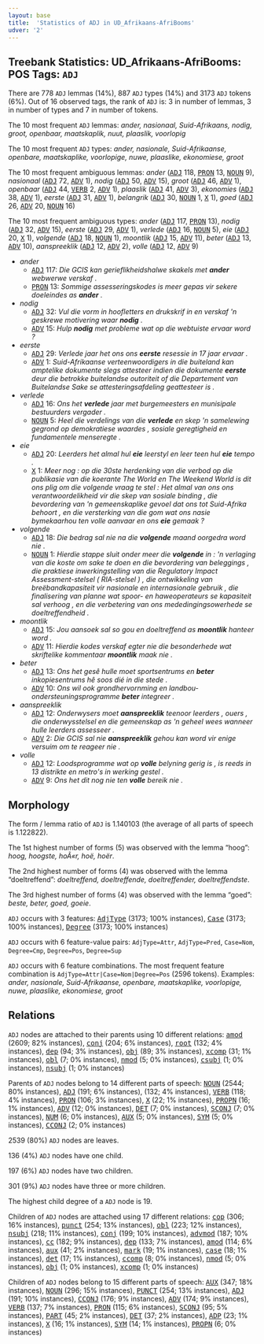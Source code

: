 ```yaml
---
layout: base
title:  'Statistics of ADJ in UD_Afrikaans-AfriBooms'
udver: '2'
---
```


## Treebank Statistics: UD_Afrikaans-AfriBooms: POS Tags: `ADJ`

There are 778 `ADJ` lemmas (14%), 887 `ADJ` types (14%) and 3173 `ADJ` tokens (6%).
Out of 16 observed tags, the rank of `ADJ` is: 3 in number of lemmas, 3 in number of types and 7 in number of tokens.

The 10 most frequent `ADJ` lemmas: <em>ander, nasionaal, Suid-Afrikaans, nodig, groot, openbaar, maatskaplik, nuut, plaaslik, voorlopig</em>

The 10 most frequent `ADJ` types:  <em>ander, nasionale, Suid-Afrikaanse, openbare, maatskaplike, voorlopige, nuwe, plaaslike, ekonomiese, groot</em>

The 10 most frequent ambiguous lemmas: <em>ander</em> (<tt><a href="af_afribooms-pos-ADJ.html">ADJ</a></tt> 118, <tt><a href="af_afribooms-pos-PRON.html">PRON</a></tt> 13, <tt><a href="af_afribooms-pos-NOUN.html">NOUN</a></tt> 9), <em>nasionaal</em> (<tt><a href="af_afribooms-pos-ADJ.html">ADJ</a></tt> 72, <tt><a href="af_afribooms-pos-ADV.html">ADV</a></tt> 1), <em>nodig</em> (<tt><a href="af_afribooms-pos-ADJ.html">ADJ</a></tt> 50, <tt><a href="af_afribooms-pos-ADV.html">ADV</a></tt> 15), <em>groot</em> (<tt><a href="af_afribooms-pos-ADJ.html">ADJ</a></tt> 46, <tt><a href="af_afribooms-pos-ADV.html">ADV</a></tt> 1), <em>openbaar</em> (<tt><a href="af_afribooms-pos-ADJ.html">ADJ</a></tt> 44, <tt><a href="af_afribooms-pos-VERB.html">VERB</a></tt> 2, <tt><a href="af_afribooms-pos-ADV.html">ADV</a></tt> 1), <em>plaaslik</em> (<tt><a href="af_afribooms-pos-ADJ.html">ADJ</a></tt> 41, <tt><a href="af_afribooms-pos-ADV.html">ADV</a></tt> 3), <em>ekonomies</em> (<tt><a href="af_afribooms-pos-ADJ.html">ADJ</a></tt> 38, <tt><a href="af_afribooms-pos-ADV.html">ADV</a></tt> 1), <em>eerste</em> (<tt><a href="af_afribooms-pos-ADJ.html">ADJ</a></tt> 31, <tt><a href="af_afribooms-pos-ADV.html">ADV</a></tt> 1), <em>belangrik</em> (<tt><a href="af_afribooms-pos-ADJ.html">ADJ</a></tt> 30, <tt><a href="af_afribooms-pos-NOUN.html">NOUN</a></tt> 1, <tt><a href="af_afribooms-pos-X.html">X</a></tt> 1), <em>goed</em> (<tt><a href="af_afribooms-pos-ADJ.html">ADJ</a></tt> 26, <tt><a href="af_afribooms-pos-ADV.html">ADV</a></tt> 20, <tt><a href="af_afribooms-pos-NOUN.html">NOUN</a></tt> 16)

The 10 most frequent ambiguous types:  <em>ander</em> (<tt><a href="af_afribooms-pos-ADJ.html">ADJ</a></tt> 117, <tt><a href="af_afribooms-pos-PRON.html">PRON</a></tt> 13), <em>nodig</em> (<tt><a href="af_afribooms-pos-ADJ.html">ADJ</a></tt> 32, <tt><a href="af_afribooms-pos-ADV.html">ADV</a></tt> 15), <em>eerste</em> (<tt><a href="af_afribooms-pos-ADJ.html">ADJ</a></tt> 29, <tt><a href="af_afribooms-pos-ADV.html">ADV</a></tt> 1), <em>verlede</em> (<tt><a href="af_afribooms-pos-ADJ.html">ADJ</a></tt> 16, <tt><a href="af_afribooms-pos-NOUN.html">NOUN</a></tt> 5), <em>eie</em> (<tt><a href="af_afribooms-pos-ADJ.html">ADJ</a></tt> 20, <tt><a href="af_afribooms-pos-X.html">X</a></tt> 1), <em>volgende</em> (<tt><a href="af_afribooms-pos-ADJ.html">ADJ</a></tt> 18, <tt><a href="af_afribooms-pos-NOUN.html">NOUN</a></tt> 1), <em>moontlik</em> (<tt><a href="af_afribooms-pos-ADJ.html">ADJ</a></tt> 15, <tt><a href="af_afribooms-pos-ADV.html">ADV</a></tt> 11), <em>beter</em> (<tt><a href="af_afribooms-pos-ADJ.html">ADJ</a></tt> 13, <tt><a href="af_afribooms-pos-ADV.html">ADV</a></tt> 10), <em>aanspreeklik</em> (<tt><a href="af_afribooms-pos-ADJ.html">ADJ</a></tt> 12, <tt><a href="af_afribooms-pos-ADV.html">ADV</a></tt> 2), <em>volle</em> (<tt><a href="af_afribooms-pos-ADJ.html">ADJ</a></tt> 12, <tt><a href="af_afribooms-pos-ADV.html">ADV</a></tt> 9)


* <em>ander</em>
  * <tt><a href="af_afribooms-pos-ADJ.html">ADJ</a></tt> 117: <em>Die GCIS kan gerieflikheidshalwe skakels met <b>ander</b> webwerwe verskaf .</em>
  * <tt><a href="af_afribooms-pos-PRON.html">PRON</a></tt> 13: <em>Sommige assesseringskodes is meer gepas vir sekere doeleindes as <b>ander</b> .</em>
* <em>nodig</em>
  * <tt><a href="af_afribooms-pos-ADJ.html">ADJ</a></tt> 32: <em>Vul die vorm in hoofletters en drukskrif in en verskaf 'n geskrewe motivering waar <b>nodig</b> .</em>
  * <tt><a href="af_afribooms-pos-ADV.html">ADV</a></tt> 15: <em>Hulp <b>nodig</b> met probleme wat op die webtuiste ervaar word ?</em>
* <em>eerste</em>
  * <tt><a href="af_afribooms-pos-ADJ.html">ADJ</a></tt> 29: <em>Verlede jaar het ons ons <b>eerste</b> resessie in 17 jaar ervaar .</em>
  * <tt><a href="af_afribooms-pos-ADV.html">ADV</a></tt> 1: <em>Suid-Afrikaanse verteenwoordigers in die buiteland kan amptelike dokumente slegs attesteer indien die dokumente <b>eerste</b> deur die betrokke buitelandse outoriteit of die Departement van Buitelandse Sake se attesteringsafdeling geattesteer is .</em>
* <em>verlede</em>
  * <tt><a href="af_afribooms-pos-ADJ.html">ADJ</a></tt> 16: <em>Ons het <b>verlede</b> jaar met burgemeesters en munisipale bestuurders vergader .</em>
  * <tt><a href="af_afribooms-pos-NOUN.html">NOUN</a></tt> 5: <em>Heel die verdelings van die <b>verlede</b> en skep 'n samelewing gegrond op demokratiese waardes , sosiale geregtigheid en fundamentele menseregte .</em>
* <em>eie</em>
  * <tt><a href="af_afribooms-pos-ADJ.html">ADJ</a></tt> 20: <em>Leerders het almal hul <b>eie</b> leerstyl en leer teen hul <b>eie</b> tempo .</em>
  * <tt><a href="af_afribooms-pos-X.html">X</a></tt> 1: <em>Meer nog : op die 30ste herdenking van die verbod op die publikasie van die koerante The World en The Weekend World is dit ons plig om die volgende vraag te stel : Het almal van ons ons verantwoordelikheid vir die skep van sosiale binding , die bevordering van 'n gemeenskaplike gevoel dat ons tot Suid-Afrika behoort , en die versterking van die gom wat ons nasie bymekaarhou ten volle aanvaar en ons <b>eie</b> gemaak ?</em>
* <em>volgende</em>
  * <tt><a href="af_afribooms-pos-ADJ.html">ADJ</a></tt> 18: <em>Die bedrag sal nie na die <b>volgende</b> maand oorgedra word nie .</em>
  * <tt><a href="af_afribooms-pos-NOUN.html">NOUN</a></tt> 1: <em>Hierdie stappe sluit onder meer die <b>volgende</b> in : 'n verlaging van die koste om sake te doen en die bevordering van beleggings , die praktiese inwerkingstelling van die Regulatory Impact Assessment-stelsel ( RIA-stelsel ) , die ontwikkeling van breëbandkapasiteit vir nasionale en internasionale gebruik , die finalisering van planne wat spoor- en haweoperateurs se kapasiteit sal verhoog , en die verbetering van ons mededingingsowerhede se doeltreffendheid .</em>
* <em>moontlik</em>
  * <tt><a href="af_afribooms-pos-ADJ.html">ADJ</a></tt> 15: <em>Jou aansoek sal so gou en doeltreffend as <b>moontlik</b> hanteer word .</em>
  * <tt><a href="af_afribooms-pos-ADV.html">ADV</a></tt> 11: <em>Hierdie kodes verskaf egter nie die besonderhede wat skriftelike kommentaar <b>moontlik</b> maak nie .</em>
* <em>beter</em>
  * <tt><a href="af_afribooms-pos-ADJ.html">ADJ</a></tt> 13: <em>Ons het gesê hulle moet sportsentrums en <b>beter</b> inkopiesentrums hê soos dié in die stede .</em>
  * <tt><a href="af_afribooms-pos-ADV.html">ADV</a></tt> 10: <em>Ons wil ook grondhervornming en landbou-ondersteuningsprogramme <b>beter</b> integreer .</em>
* <em>aanspreeklik</em>
  * <tt><a href="af_afribooms-pos-ADJ.html">ADJ</a></tt> 12: <em>Onderwysers moet <b>aanspreeklik</b> teenoor leerders , ouers , die onderwysstelsel en die gemeenskap as 'n geheel wees wanneer hulle leerders assesseer .</em>
  * <tt><a href="af_afribooms-pos-ADV.html">ADV</a></tt> 2: <em>Die GCIS sal nie <b>aanspreeklik</b> gehou kan word vir enige versuim om te reageer nie .</em>
* <em>volle</em>
  * <tt><a href="af_afribooms-pos-ADJ.html">ADJ</a></tt> 12: <em>Loodsprogramme wat op <b>volle</b> belyning gerig is , is reeds in 13 distrikte en metro's in werking gestel .</em>
  * <tt><a href="af_afribooms-pos-ADV.html">ADV</a></tt> 9: <em>Ons het dit nog nie ten <b>volle</b> bereik nie .</em>

## Morphology

The form / lemma ratio of `ADJ` is 1.140103 (the average of all parts of speech is 1.122822).

The 1st highest number of forms (5) was observed with the lemma “hoog”: <em>hoog, hoogste, hoÃ«r, hoë, hoër</em>.

The 2nd highest number of forms (4) was observed with the lemma “doeltreffend”: <em>doeltreffend, doeltreffende, doeltreffender, doeltreffendste</em>.

The 3rd highest number of forms (4) was observed with the lemma “goed”: <em>beste, beter, goed, goeie</em>.

`ADJ` occurs with 3 features: <tt><a href="af_afribooms-feat-AdjType.html">AdjType</a></tt> (3173; 100% instances), <tt><a href="af_afribooms-feat-Case.html">Case</a></tt> (3173; 100% instances), <tt><a href="af_afribooms-feat-Degree.html">Degree</a></tt> (3173; 100% instances)

`ADJ` occurs with 6 feature-value pairs: `AdjType=Attr`, `AdjType=Pred`, `Case=Nom`, `Degree=Cmp`, `Degree=Pos`, `Degree=Sup`

`ADJ` occurs with 6 feature combinations.
The most frequent feature combination is `AdjType=Attr|Case=Nom|Degree=Pos` (2596 tokens).
Examples: <em>ander, nasionale, Suid-Afrikaanse, openbare, maatskaplike, voorlopige, nuwe, plaaslike, ekonomiese, groot</em>


## Relations

`ADJ` nodes are attached to their parents using 10 different relations: <tt><a href="af_afribooms-dep-amod.html">amod</a></tt> (2609; 82% instances), <tt><a href="af_afribooms-dep-conj.html">conj</a></tt> (204; 6% instances), <tt><a href="af_afribooms-dep-root.html">root</a></tt> (132; 4% instances), <tt><a href="af_afribooms-dep-dep.html">dep</a></tt> (94; 3% instances), <tt><a href="af_afribooms-dep-obj.html">obj</a></tt> (89; 3% instances), <tt><a href="af_afribooms-dep-xcomp.html">xcomp</a></tt> (31; 1% instances), <tt><a href="af_afribooms-dep-obl.html">obl</a></tt> (7; 0% instances), <tt><a href="af_afribooms-dep-nmod.html">nmod</a></tt> (5; 0% instances), <tt><a href="af_afribooms-dep-csubj.html">csubj</a></tt> (1; 0% instances), <tt><a href="af_afribooms-dep-nsubj.html">nsubj</a></tt> (1; 0% instances)

Parents of `ADJ` nodes belong to 14 different parts of speech: <tt><a href="af_afribooms-pos-NOUN.html">NOUN</a></tt> (2544; 80% instances), <tt><a href="af_afribooms-pos-ADJ.html">ADJ</a></tt> (191; 6% instances),  (132; 4% instances), <tt><a href="af_afribooms-pos-VERB.html">VERB</a></tt> (118; 4% instances), <tt><a href="af_afribooms-pos-PRON.html">PRON</a></tt> (106; 3% instances), <tt><a href="af_afribooms-pos-X.html">X</a></tt> (22; 1% instances), <tt><a href="af_afribooms-pos-PROPN.html">PROPN</a></tt> (16; 1% instances), <tt><a href="af_afribooms-pos-ADV.html">ADV</a></tt> (12; 0% instances), <tt><a href="af_afribooms-pos-DET.html">DET</a></tt> (7; 0% instances), <tt><a href="af_afribooms-pos-SCONJ.html">SCONJ</a></tt> (7; 0% instances), <tt><a href="af_afribooms-pos-NUM.html">NUM</a></tt> (6; 0% instances), <tt><a href="af_afribooms-pos-AUX.html">AUX</a></tt> (5; 0% instances), <tt><a href="af_afribooms-pos-SYM.html">SYM</a></tt> (5; 0% instances), <tt><a href="af_afribooms-pos-CCONJ.html">CCONJ</a></tt> (2; 0% instances)

2539 (80%) `ADJ` nodes are leaves.

136 (4%) `ADJ` nodes have one child.

197 (6%) `ADJ` nodes have two children.

301 (9%) `ADJ` nodes have three or more children.

The highest child degree of a `ADJ` node is 19.

Children of `ADJ` nodes are attached using 17 different relations: <tt><a href="af_afribooms-dep-cop.html">cop</a></tt> (306; 16% instances), <tt><a href="af_afribooms-dep-punct.html">punct</a></tt> (254; 13% instances), <tt><a href="af_afribooms-dep-obl.html">obl</a></tt> (223; 12% instances), <tt><a href="af_afribooms-dep-nsubj.html">nsubj</a></tt> (218; 11% instances), <tt><a href="af_afribooms-dep-conj.html">conj</a></tt> (199; 10% instances), <tt><a href="af_afribooms-dep-advmod.html">advmod</a></tt> (187; 10% instances), <tt><a href="af_afribooms-dep-cc.html">cc</a></tt> (182; 9% instances), <tt><a href="af_afribooms-dep-dep.html">dep</a></tt> (133; 7% instances), <tt><a href="af_afribooms-dep-amod.html">amod</a></tt> (114; 6% instances), <tt><a href="af_afribooms-dep-aux.html">aux</a></tt> (41; 2% instances), <tt><a href="af_afribooms-dep-mark.html">mark</a></tt> (19; 1% instances), <tt><a href="af_afribooms-dep-case.html">case</a></tt> (18; 1% instances), <tt><a href="af_afribooms-dep-det.html">det</a></tt> (17; 1% instances), <tt><a href="af_afribooms-dep-ccomp.html">ccomp</a></tt> (8; 0% instances), <tt><a href="af_afribooms-dep-nmod.html">nmod</a></tt> (5; 0% instances), <tt><a href="af_afribooms-dep-obj.html">obj</a></tt> (1; 0% instances), <tt><a href="af_afribooms-dep-xcomp.html">xcomp</a></tt> (1; 0% instances)

Children of `ADJ` nodes belong to 15 different parts of speech: <tt><a href="af_afribooms-pos-AUX.html">AUX</a></tt> (347; 18% instances), <tt><a href="af_afribooms-pos-NOUN.html">NOUN</a></tt> (296; 15% instances), <tt><a href="af_afribooms-pos-PUNCT.html">PUNCT</a></tt> (254; 13% instances), <tt><a href="af_afribooms-pos-ADJ.html">ADJ</a></tt> (191; 10% instances), <tt><a href="af_afribooms-pos-CCONJ.html">CCONJ</a></tt> (176; 9% instances), <tt><a href="af_afribooms-pos-ADV.html">ADV</a></tt> (174; 9% instances), <tt><a href="af_afribooms-pos-VERB.html">VERB</a></tt> (137; 7% instances), <tt><a href="af_afribooms-pos-PRON.html">PRON</a></tt> (115; 6% instances), <tt><a href="af_afribooms-pos-SCONJ.html">SCONJ</a></tt> (95; 5% instances), <tt><a href="af_afribooms-pos-PART.html">PART</a></tt> (45; 2% instances), <tt><a href="af_afribooms-pos-DET.html">DET</a></tt> (37; 2% instances), <tt><a href="af_afribooms-pos-ADP.html">ADP</a></tt> (23; 1% instances), <tt><a href="af_afribooms-pos-X.html">X</a></tt> (16; 1% instances), <tt><a href="af_afribooms-pos-SYM.html">SYM</a></tt> (14; 1% instances), <tt><a href="af_afribooms-pos-PROPN.html">PROPN</a></tt> (6; 0% instances)

